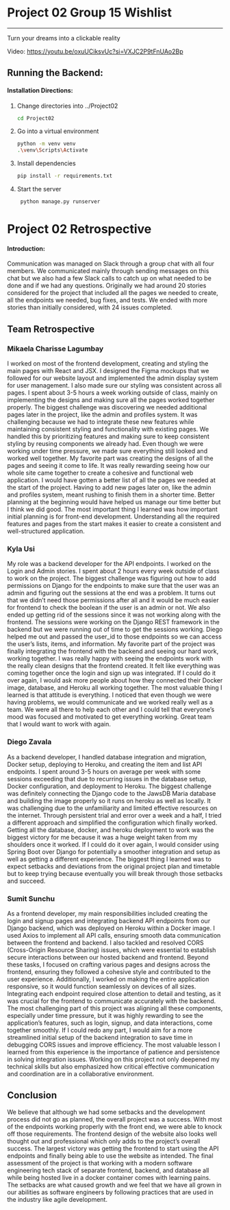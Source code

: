 # Project 02 Group 15 Wishlist 
<hr>
Turn your dreams into a clickable reality

Video: https://youtu.be/oxuUCiksvUc?si=VXJC2P9tFnUAo2Bp

## Running the Backend:
#### Installation Directions:
1. Change directories into ../Project02
   ```bash
   cd Project02
   ```
2. Go into a virtual environment

   ```bash
   python -m venv venv 
   .\venv\Scripts\Activate
   ```
3. Install dependencies

   ```bash
   pip install -r requirements.txt
   ```
4. Start the server
   ```bash
    python manage.py runserver
   ```
# Project 02 Retrospective 
#### Introduction:
Communication was managed on Slack through a group chat with all four members. We communicated mainly through sending messages on this chat but we also had a few Slack calls to catch up on what needed to be done and if we had any questions.
Originally we had around 20 stories considered for the project that included all the pages we needed to create, all the endpoints we needed, bug fixes, and tests. We ended with more stories than initially considered, with 24 issues completed. 

## Team Retrospective
### Mikaela Charisse Lagumbay
I worked on most of the frontend development, creating and styling the main pages with React and JSX. I designed the Figma mockups that we followed for our website layout and implemented the admin display system for user management. I also made sure our styling was consistent across all pages. I spent about 3-5 hours a week working outside of class, mainly on implementing the designs and making sure all the pages worked together properly. The biggest challenge was discovering we needed additional pages later in the project, like the admin and profiles system. It was challenging because we had to integrate these new features while maintaining consistent styling and functionality with existing pages. We handled this by prioritizing features and making sure to keep consistent styling by reusing components we already had. Even though we were working under time pressure, we made sure everything still looked and worked well together. My favorite part was creating the designs of all the pages and seeing it come to life. It was really rewarding seeing how our whole site came together to create a cohesive and functional web application. I would have gotten a better list of all the pages we needed at the start of the project. Having to add new pages later on, like the admin and profiles system, meant rushing to finish them in a shorter time. Better planning at the beginning would have helped us manage our time better but I think we did good. The most important thing I learned was how important initial planning is for front-end development. Understanding all the required features and pages from the start makes it easier to create a consistent and well-structured application.

### Kyla Usi
My role was a backend developer for the API endpoints. I worked on the Login and Admin stories. I spent about 2 hours every week outside of class to work on the project. The biggest challenge was figuring out how to add permissions on Django for  the endpoints to make sure that the user was an admin and figuring out the sessions at the end was a problem. It turns out that we didn’t need those permissions after all and it would be much easier for frontend to check the boolean if the user is an admin or not. We also ended up getting rid of the sessions since it was not working along with the frontend. The sessions were working on the Django REST framework in the backend but we were running out of time to get the sessions working. Diego helped me out and passed the user_id to those endpoints so we can access the user’s lists, items, and information. My favorite part of the project was finally integrating the frontend with the backend and seeing our hard work, working together. I was really happy with seeing the endpoints work with the really clean designs that the frontend created. It felt like everything was coming together once the login and sign up was integrated. If I could do it over again, I would ask more people about how they connected their Docker image, database, and Heroku all working together. The most valuable thing I learned is that attitude is everything. I noticed that even though we were having problems, we would communicate and we worked really well as a team. We were all there to help each other and I could tell that everyone’s mood was focused and motivated to get everything working. Great team that I would want to work with again. 

### Diego Zavala
As a backend developer, I handled database integration and migration, Docker setup, deploying to Heroku, and creating the item and list API endpoints. I spent around 3-5 hours on average per week with some sessions exceeding that due to recurring issues in the database setup, Docker configuration, and deployment to Heroku. The biggest challenge was definitely connecting the Django code to the JawsDB Maria database and building the image properly so it runs on heroku as well as locally. It was challenging due to the unfamiliarity and limited effective resources on the internet. Through persistent trial and error over a week and a half, I tried a different approach and simplified the configuration which finally worked. Getting all the database, docker, and heroku deployment to work was the biggest victory for me because it was a huge weight taken from my shoulders once it worked. If I could do it over again, I would consider using Spring Boot over Django for potentially a smoother integration and setup as well as getting a different experience. The biggest thing I learned was to expect setbacks and deviations from the original project plan and timetable but to keep trying because eventually you will break through those setbacks and succeed.

### Sumit Sunchu
As a frontend developer, my main responsibilities included creating the login and signup pages and integrating backend API endpoints from our Django backend, which was deployed on Heroku within a Docker image. I used Axios to implement all API calls, ensuring smooth data communication between the frontend and backend. I also tackled and resolved CORS (Cross-Origin Resource Sharing) issues, which were essential to establish secure interactions between our hosted backend and frontend. Beyond these tasks, I focused on crafting various pages and designs across the frontend, ensuring they followed a cohesive style and contributed to the user experience. Additionally, I worked on making the entire application responsive, so it would function seamlessly on devices of all sizes. Integrating each endpoint required close attention to detail and testing, as it was crucial for the frontend to communicate accurately with the backend.
The most challenging part of this project was aligning all these components, especially under time pressure, but it was highly rewarding to see the application’s features, such as login, signup, and data interactions, come together smoothly. If I could redo any part, I would aim for a more streamlined initial setup of the backend integration to save time in debugging CORS issues and improve efficiency. The most valuable lesson I learned from this experience is the importance of patience and persistence in solving integration issues. Working on this project not only deepened my technical skills but also emphasized how critical effective communication and coordination are in a collaborative environment.

## Conclusion
We believe that although we had some setbacks and the development process did not go as planned, the overall project was a success. With most of the endpoints working properly with the front end, we were able to knock off those requirements. The frontend design of the website also looks well thought out and professional which only adds to the project’s overall success. The largest victory was getting the frontend to start using the API endpoints and finally being able to use the website as intended. The final assessment of the project is that working with a modern software engineering tech stack of separate frontend, backend, and database all while being hosted live in a docker container comes with learning pains. The setbacks are what caused growth and we feel that we have all grown in our abilities as software engineers by following practices that are used in the industry like agile development. 
